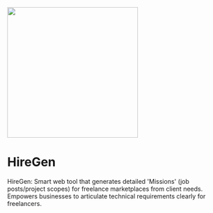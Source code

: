 <img src="https://github.com/user-attachments/assets/f4627aaf-6b6c-49d5-abdf-b40286eb0699" width="300px" />

# HireGen
HireGen: Smart web tool that generates detailed 'Missions' (job posts/project scopes) for freelance marketplaces from client needs. Empowers businesses to articulate technical requirements clearly for freelancers.
